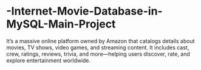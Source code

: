 # -Internet-Movie-Database-in-MySQL-Main-Project
It’s a massive online platform owned by Amazon that catalogs details about movies, TV shows, video games, and streaming content. It includes cast, crew, ratings, reviews, trivia, and more—helping users discover, rate, and explore entertainment worldwide.
